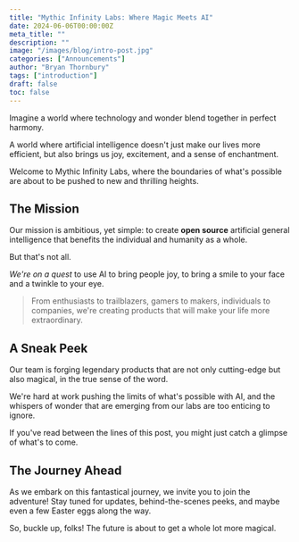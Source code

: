 ```yaml
---
title: "Mythic Infinity Labs: Where Magic Meets AI"
date: 2024-06-06T00:00:00Z
meta_title: ""
description: ""
image: "/images/blog/intro-post.jpg"
categories: ["Announcements"]
author: "Bryan Thornbury"
tags: ["introduction"]
draft: false
toc: false
---
```


Imagine a world where technology and wonder blend together in perfect harmony. 

A world where artificial intelligence doesn't just make our lives more efficient, but also brings us joy, excitement, and a sense of enchantment. 

Welcome to Mythic Infinity Labs, where the boundaries of what's possible are about to be pushed to new and thrilling heights.

## The Mission

Our mission is ambitious, yet simple: to create **open source** artificial general intelligence that benefits the individual and humanity as a whole. 

But that's not all. 

*We're on a quest* to use AI to bring people joy, to bring a smile to your face and a twinkle to your eye.

> From enthusiasts to trailblazers, gamers to makers, individuals to companies, we're creating products that will make your life more extraordinary.

## A Sneak Peek

Our team is forging legendary products that are not only cutting-edge but also magical, in the true sense of the word.

We're hard at work pushing the limits of what's possible with AI, and the whispers of wonder that are emerging from our labs are too enticing to ignore.

If you've read between the lines of this post, you might just catch a glimpse of what's to come.

## The Journey Ahead

As we embark on this fantastical journey, we invite you to join the adventure! Stay tuned for updates, behind-the-scenes peeks, and maybe even a few Easter eggs along the way.

So, buckle up, folks! The future is about to get a whole lot more magical.